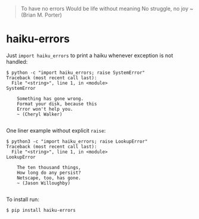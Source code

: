 > To have no errors
> Would be life without meaning
> No struggle, no joy
> ~ (Brian M. Porter)


# haiku-errors

Just `import haiku_errors` to print a haiku whenever exception is not handled:

```console
$ python -c "import haiku_errors; raise SystemError"
Traceback (most recent call last):
  File "<string>", line 1, in <module>
SystemError
    
    Something has gone wrong.
    Format your disk, because this
    Error won't help you.
    ~ (Cheryl Walker)
    
```

One liner example without explicit `raise`:

```console
$ python3 -c "import haiku_errors; raise LookupError"
Traceback (most recent call last):
  File "<string>", line 1, in <module>
LookupError
    
    The ten thousand things,
    How long do any persist?
    Netscape, too, has gone.
    ~ (Jason Willoughby)
    
```

To install run:

    $ pip install haiku-errors
